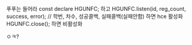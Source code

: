 푸푸는 들어라
const declare HGUNFC;
하고
HGUNFC.listen(id, reg_count, success, error); // 학번, 차수, 성공콜백, 실패콜백(실패안함)
하면 hce 활성화
HGUNFC.close();
하면 비활성화

ㅇㅋ?
